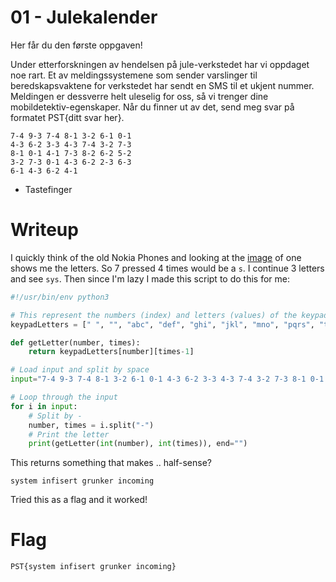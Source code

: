 # 01 - Julekalender

Her får du den første oppgaven!

Under etterforskningen av hendelsen på jule-verkstedet har vi oppdaget noe rart. Et av meldingssystemene som sender varslinger til beredskapsvaktene for verkstedet har sendt en SMS til et ukjent nummer. Meldingen er dessverre helt uleselig for oss, så vi trenger dine mobildetektiv-egenskaper. Når du finner ut av det, send meg svar på formatet PST{ditt svar her}.

```
7-4 9-3 7-4 8-1 3-2 6-1 0-1
4-3 6-2 3-3 4-3 7-4 3-2 7-3
8-1 0-1 4-1 7-3 8-2 6-2 5-2
3-2 7-3 0-1 4-3 6-2 2-3 6-3
6-1 4-3 6-2 4-1
```

- Tastefinger

# Writeup

I quickly think of the old Nokia Phones and looking at the [image](./image.png) of one shows me the letters. So 7 pressed 4 times would be a `s`. I continue 3 letters and see `sys`. Then since I'm lazy I made this script to do this for me:

```python
#!/usr/bin/env python3

# This represent the numbers (index) and letters (values) of the keypad.
keypadLetters = [" ", "", "abc", "def", "ghi", "jkl", "mno", "pqrs", "tuv", "wxyz"]

def getLetter(number, times):
    return keypadLetters[number][times-1]

# Load input and split by space
input="7-4 9-3 7-4 8-1 3-2 6-1 0-1 4-3 6-2 3-3 4-3 7-4 3-2 7-3 8-1 0-1 4-1 7-3 8-2 6-2 5-2 3-2 7-3 0-1 4-3 6-2 2-3 6-3 6-1 4-3 6-2 4-1".split(" ")

# Loop through the input
for i in input:
    # Split by -
    number, times = i.split("-")
    # Print the letter
    print(getLetter(int(number), int(times)), end="")
```

This returns something that makes .. half-sense? 

```
system infisert grunker incoming
```

Tried this as a flag and it worked!

# Flag

```
PST{system infisert grunker incoming}
```